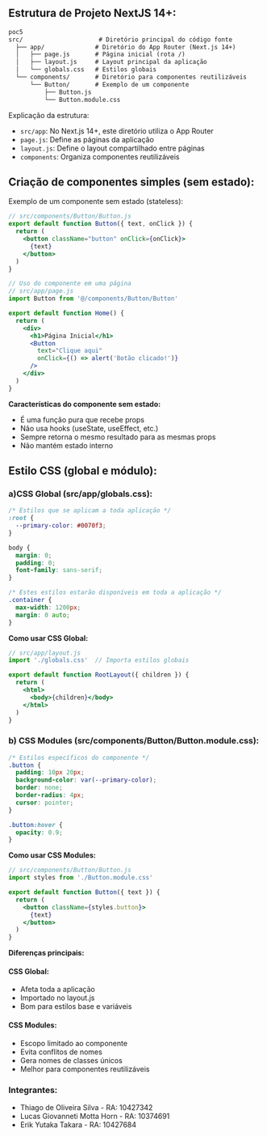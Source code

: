 ## Estrutura de Projeto NextJS 14+:

``` txt
poc5
src/                     # Diretório principal do código fonte
  ├── app/              # Diretório do App Router (Next.js 14+)
  │   ├── page.js       # Página inicial (rota /)
  │   ├── layout.js     # Layout principal da aplicação
  │   └── globals.css   # Estilos globais
  └── components/       # Diretório para componentes reutilizáveis
      └── Button/       # Exemplo de um componente
          ├── Button.js
          └── Button.module.css
```

Explicação da estrutura:
* `src/app`: No Next.js 14+, este diretório utiliza o App Router
* ``page.js``: Define as páginas da aplicação
* ``layout.js``: Define o layout compartilhado entre páginas
* `components`: Organiza componentes reutilizáveis

## Criação de componentes simples (sem estado):

Exemplo de um componente sem estado (stateless):

``` jsx
// src/components/Button/Button.js
export default function Button({ text, onClick }) {
  return (
    <button className="button" onClick={onClick}>
      {text}
    </button>
  )
}

// Uso do componente em uma página
// src/app/page.js
import Button from '@/components/Button/Button'

export default function Home() {
  return (
    <div>
      <h1>Página Inicial</h1>
      <Button 
        text="Clique aqui" 
        onClick={() => alert('Botão clicado!')} 
      />
    </div>
  )
}
```

**Características do componente sem estado:**

* É uma função pura que recebe props
* Não usa hooks (useState, useEffect, etc.)
* Sempre retorna o mesmo resultado para as mesmas props
* Não mantém estado interno

## Estilo CSS (global e módulo):

### a)CSS Global (src/app/globals.css):

``` css
/* Estilos que se aplicam a toda aplicação */
:root {
  --primary-color: #0070f3;
}

body {
  margin: 0;
  padding: 0;
  font-family: sans-serif;
}

/* Estes estilos estarão disponíveis em toda a aplicação */
.container {
  max-width: 1200px;
  margin: 0 auto;
}
```

**Como usar CSS Global:**

``` jsx
// src/app/layout.js
import './globals.css'  // Importa estilos globais

export default function RootLayout({ children }) {
  return (
    <html>
      <body>{children}</body>
    </html>
  )
}
```
### b) CSS Modules (src/components/Button/Button.module.css):

``` css
/* Estilos específicos do componente */
.button {
  padding: 10px 20px;
  background-color: var(--primary-color);
  border: none;
  border-radius: 4px;
  cursor: pointer;
}

.button:hover {
  opacity: 0.9;
}
```

**Como usar CSS Modules:**

``` jsx
// src/components/Button/Button.js
import styles from './Button.module.css'

export default function Button({ text }) {
  return (
    <button className={styles.button}>
      {text}
    </button>
  )
}
```

**Diferenças principais:**

#### CSS Global:

* Afeta toda a aplicação
* Importado no layout.js
* Bom para estilos base e variáveis


#### CSS Modules:

* Escopo limitado ao componente
* Evita conflitos de nomes
* Gera nomes de classes únicos
* Melhor para componentes reutilizáveis

### Integrantes:
* Thiago de Oliveira Silva - RA: 10427342
* Lucas Giovanneti Motta Horn - RA: 10374691
* Erik Yutaka Takara - RA: 10427684
